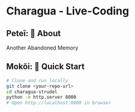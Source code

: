 # Charagua -  Live-Coding

##  Peteĩ: 🎵 About
Another Abandoned Memory

## Mokõi: 🚀 Quick Start

```bash
# Clone and run locally
git clone <your-repo-url>
cd charagua-strudel
python -m http.server 8000
# Open http://localhost:8000 in browser




